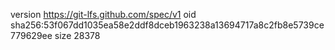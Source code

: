 version https://git-lfs.github.com/spec/v1
oid sha256:53f067dd1035ea58e2ddf8dceb1963238a13694717a8c2fb8e5739ce779629ee
size 28378
